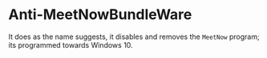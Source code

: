 # Anti-MeetNowBundleWare
It does as the name suggests, it disables and removes the `MeetNow` program; its programmed towards Windows 10.
